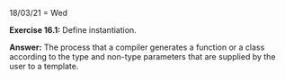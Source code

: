 18/03/21 = Wed

**Exercise 16.1:** Define instantiation.

**Answer:** The process that a compiler generates a function or a class according to the type and non-type parameters that are supplied by the user to a template.

